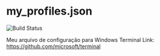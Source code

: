 # my_profiles.json

![Build Status](https://img.shields.io/badge/Windows%20Terminal-Profiles-green)



Meu arquivo de configuração para Windows Terminal
Link: https://github.com/microsoft/terminal
